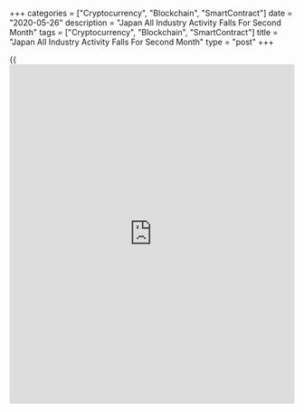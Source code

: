 +++
categories = ["Cryptocurrency", "Blockchain", "SmartContract"]
date = "2020-05-26"
description = "Japan All Industry Activity Falls For Second Month"
tags = ["Cryptocurrency", "Blockchain", "SmartContract"]
title = "Japan All Industry Activity Falls For Second Month"
type = "post"
+++

{{<iframe id="large-banner" src="https://www.bounty.group/#slide=1.0" width="100%" height="600" scrolling="no" style="border: 0px solid rgb(216, 221, 230); border-radius: 3px;">}}

Japan's all industry activity declined for the second straight month in
March, figures from the Ministry of Economy, Trade and Industry showed
on Tuesday.

The all industry activity index fell 3.8 percent month-on-month in
March, following a 0.7 percent decline in February.

Among components, industrial production fell 3.7 percent monthly in
March, following a 0.3 percent decrease in February. The tertiary
industry activity declined 4.2 percent in March, following a 0.8 percent
fall.  
  
Meanwhile, the construction activity increased 1.4 percent month-on-
month, after a 1.8 percent fall in the previous month.

On a yearly basis, the all industry activity index fell 5.4 percent in
March, following a 2.3 percent decline in the prior month.

For comments and feedback [contact](https://www.playgroundfx.com/contact/): editorial@rtt[news](https://www.letsplayfx.com/blog/forex-news-website/).com

[Economic News][1]

 **What parts of the world are seeing the best (and worst) economic
performances lately? Click[here][2] to check out our [Econ Scorecard][2]
and find out! See up-to-the-moment [ranking](https://www.playgroundfx.com/blog/crypto-exchange-ranking/)s for the best and worst
performers in [GDP][3], [unemployment rate][4], [inflation][5] and much
more.**

   1. www.rtt[news](https://www.letsplayfx.com/blog/forex-news-website/).com/Content/EconomicNews.aspx
   2. www.rtt[news](https://www.letsplayfx.com/blog/forex-news-website/).com/economic-scorecard/world-rank/industrial-production/highest-performance.aspx
   3. www.rtt[news](https://www.letsplayfx.com/blog/forex-news-website/).com/economic-scorecard/world-rank/GDP/highest-performance.aspx
   4. www.rtt[news](https://www.letsplayfx.com/blog/forex-news-website/).com/economic-scorecard/world-rank/unemployment-rate/lowest-performance.aspx
   5. www.rtt[news](https://www.letsplayfx.com/blog/forex-news-website/).com/economic-scorecard/world-rank/CPI/highest-performance.aspx